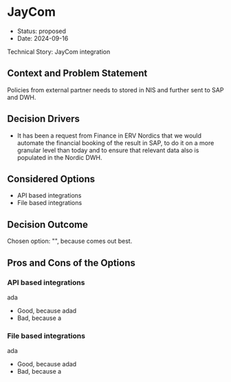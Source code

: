 # JayCom

* Status: proposed
* Date: 2024-09-16

Technical Story: JayCom integration

## Context and Problem Statement

Policies from external partner needs to stored in NIS and further sent to SAP and DWH.

## Decision Drivers

* It has been a request from Finance in ERV Nordics that we would automate the financial booking of the result in SAP, to do it on a more granular level than today and to ensure that relevant data also is populated in the Nordic DWH.

## Considered Options

* API based integrations
* File based integrations

## Decision Outcome

Chosen option: "", because comes out best.

## Pros and Cons of the Options

### API based integrations

ada

* Good, because adad
* Bad, because a

### File based integrations

ada

* Good, because adad
* Bad, because a
